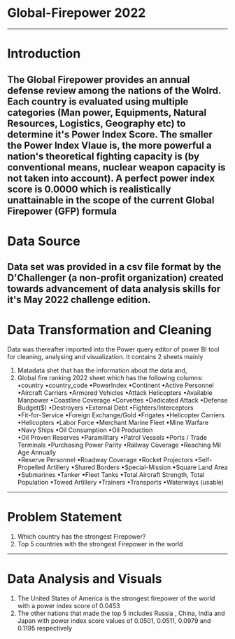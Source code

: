 # Global-Firepower 2022
----------------------------------------------
# Introduction

The Global Firepower provides an annual defense review among the nations of the Wolrd. 
Each country is evaluated using multiple categories (Man power, Equipments, Natural Resources, Logistics, Geography etc) to determine it's Power Index Score. 
The smaller the Power Index Vlaue is, the more powerful a nation's theoretical fighting capacity is (by conventional means, nuclear weapon capacity is not taken into account).
A perfect power index score is 0.0000 which is realistically unattainable in the scope of the current Global Firepower (GFP) formula
---------------------------------------------------------------------------------------------------------------------------------------------------------------------
# Data Source

Data set was provided in a csv file format by the D'Challenger (a non-profit organization) created towards advancement of data analysis skills for it's May 2022 challenge edition. 
--------------------------------------------------------------------------------------------------------------------------------------------------------------------
# Data Transformation and Cleaning

Data was thereafter imported into the Power query editor of power BI tool for cleaning, analysing and visualization. It contains 2 sheets mainly
1. Matadata shet that has the information about the data and,
2. Global fire ranking 2022 sheet which has the following columns: 
•country •country_code •PowerIndex •Continent •Active Personnel •Aircraft Carriers
•Armored Vehicles •Attack Helicopters •Available Manpower •Coastline Coverage
•Corvettes •Dedicated Attack •Defense Budget($)	•Destroyers •External Debt •Fighters/Interceptors	
•Fit-for-Service •Foreign Exchange/Gold	•Frigates •Helicopter Carriers •Helicopters	
•Labor Force •Merchant Marine Fleet •Mine Warfare •Navy Ships •Oil Consumption •Oil Production	
•Oil Proven Reserves •Paramilitary •Patrol Vessels •Ports / Trade Terminals •Purchasing Power Parity •Railway Coverage •Reaching Mil Age Annually	
•Reserve Personnel •Roadway Coverage •Rocket Projectors	 •Self-Propelled Artillery •Shared Borders •Special-Mission	
•Square Land Area •Submarines •Tanker •Fleet Tanks •Total Aircraft Strength,	Total Population •Towed Artillery •Trainers •Transports	•Waterways (usable)
------------------------------------------------------------------------------------------------------------------------------------------------------------------
# Problem Statement

1. Which country has the strongest Firepower?
2. Top 5 countries with the strongest Firepower in the world 
-------------------------------------------------------------------------------------------------------------------------------------------------------------------
# Data Analysis and Visuals

1. The United States of America is the strongest firepower of the world with a power index score of 0.0453
2. The other nations that made the top 5 includes Russia , China, India and Japan with power index score values of 0.0501, 0.0511, 0.0979 and 0.1195 respectively 

